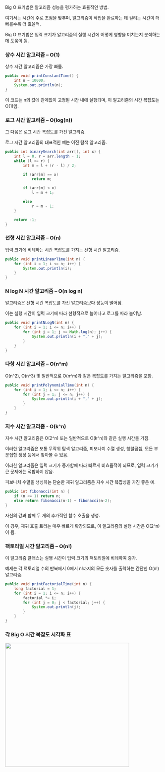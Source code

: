 Big O 표기법은 알고리즘 성능을 평가하는 효율적인 방법. 

여기서는 시간에 주로 초점을 맞추며, 알고리즘이 작업을 완료하는 데 걸리는 시간이 더 빠를수록 더 효율적.  

Big O 표기법은 입력 크기가 알고리즘의 실행 시간에 어떻게 영향을 미치는지 분석하는 데 도움이 됨. 

### 상수 시간 알고리즘 – O(1) 

상수 시간 알고리즘은 가장 빠름. 

```java
public void printConstantTime() {
    int n = 10000;
    System.out.println(n);
}
```

이 코드는 n의 값에 관계없이 고정된 시간 내에 실행되며, 이 알고리즘의 시간 복잡도는 O(1)임.

### 로그 시간 알고리즘 – O(log(n)) 

그 다음은 로그 시간 복잡도를 가진 알고리즘.

로그 시간 알고리즘의 대표적인 예는 이진 탐색 알고리즘.

```java
public int binarySearch(int arr[], int x) {
    int l = 0, r = arr.length - 1;
    while (l <= r) {
        int m = l + (r - l) / 2;

        if (arr[m] == x)
            return m;

        if (arr[m] < x)
            l = m + 1;

        else
            r = m - 1;
    }

    return -1;
}
```

### 선형 시간 알고리즘 – O(n) 

입력 크기에 비례하는 시간 복잡도를 가지는 선형 시간 알고리즘.

```java
public void printLinearTime(int n) {
    for (int i = 1; i <= n; i++) {
        System.out.println(i);
    }
}
```

### N log N 시간 알고리즘 – O(n log n)

알고리즘은 선형 시간 복잡도를 가진 알고리즘보다 성능이 떨어짐. 

이는 실행 시간이 입력 크기에 따라 선형적으로 늘어나고 로그를 따라 늘어남.

```java
public void printNLogN(int n) {
    for (int i = 1; i <= n; i++) {
        for (int j = 1; j <= Math.log(n); j++) {
            System.out.println(i + "," + j);
        }
    }
}
```

### 다항 시간 알고리즘 – O(n^m) 

O(n^2), O(n^3) 및 일반적으로 O(n^m)과 같은 복잡도를 가지는 알고리즘을 포함.

```java
public void printPolynomialTime(int n) {
    for (int i = 1; i <= n; i++) {
        for (int j = 1; j <= n; j++) {
            System.out.println(i + "," + j);
        }
    }
}
```


### 지수 시간 알고리즘 - O(k^n) 

지수 시간 알고리즘은 O(2^n) 또는 일반적으로 O(k^n)와 같은 실행 시간을 가짐.

이러한 알고리즘은 보통 무작위 탐색 알고리즘, 피보나치 수열 생성, 행렬곱셈, 모든 부분집합 생성 등에서 찾아볼 수 있음. 

이러한 알고리즘은 입력 크기가 증가함에 따라 빠르게 비효율적이 되므로, 입력 크기가 큰 문제에는 적합하지 않음.

피보나치 수열을 생성하는 단순한 재귀 알고리즘은 지수 시간 복잡성을 가진 좋은 예.

```java
public int fibonacci(int n) {
    if (n <= 1) return n;
    else return fibonacci(n-1) + fibonacci(n-2);
}
```

자신의 값과 함께 두 개의 추가적인 함수 호출을 생성. 

이 경우, 재귀 호출 트리는 매우 빠르게 확장되므로, 이 알고리즘의 실행 시간은 O(2^n)이 됨.

### 팩토리얼 시간 알고리즘 – O(n!)

이 알고리즘 클래스는 실행 시간이 입력 크기의 팩토리얼에 비례하여 증가. 

예제는 각 팩토리얼 수의 반복에서 0에서 n!까지의 모든 숫자를 출력하는 간단한 O(n!) 알고리즘.

```java
public void printFactorialTime(int n) {
    long factorial = 1;
    for (int i = 1; i <= n; i++) {
        factorial *= i;
        for (int j = 0; j < factorial; j++) {
            System.out.println(j);
        }
    }
}
```

### 각 Big O 시간 복잡도 시각화 표

<img src="https://github.com/christopher3810/TIL/assets/61622657/0528dd89-ba9e-44b8-b867-6911ee02937e" width="400">

